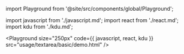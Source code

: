 import Playground from '@site/src/components/global/Playground';

import javascript from './javascript.md';
import react from './react.md';
import kdu from './kdu.md';

<Playground
  size="250px"
  code={{ javascript, react, kdu }}
  src="usage/textarea/basic/demo.html"
/>